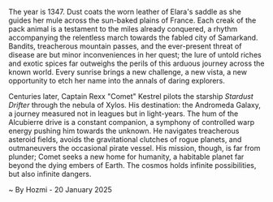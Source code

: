 
The year is 1347.  Dust coats the worn leather of Elara's saddle as she guides her mule across the sun-baked plains of France.  Each creak of the pack animal is a testament to the miles already conquered, a rhythm accompanying the relentless march towards the fabled city of Samarkand.  Bandits, treacherous mountain passes, and the ever-present threat of disease are but minor inconveniences in her quest; the lure of untold riches and exotic spices far outweighs the perils of this arduous journey across the known world.  Every sunrise brings a new challenge, a new vista, a new opportunity to etch her name into the annals of daring explorers.

Centuries later, Captain Rexx "Comet" Kestrel pilots the starship *Stardust Drifter* through the nebula of Xylos.  His destination: the Andromeda Galaxy, a journey measured not in leagues but in light-years.  The hum of the Alcubierre drive is a constant companion, a symphony of controlled warp energy pushing him towards the unknown.  He navigates treacherous asteroid fields, avoids the gravitational clutches of rogue planets, and outmaneuvers the occasional pirate vessel. His mission, though, is far from plunder;  Comet seeks a new home for humanity, a habitable planet far beyond the dying embers of Earth. The cosmos holds infinite possibilities, but also infinite dangers.

~ By Hozmi - 20 January 2025
